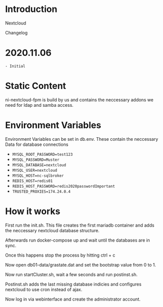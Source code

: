 Introduction
============

Nextcloud

Changelog

  # 2020.11.06
    - Initial


Static Content
===============

ni-nextcloud-fpm is build by us and contains the neccessary addons we need for ldap and samba access.

Environment Variables
=====================



Environment Variables can be set in db.env. These contain the neccessary Data for database connections

- `MYSQL_ROOT_PASSWORD=test123`
- `MYSQL_PASSWORD=Muster`
- `MYSQL_DATABASE=nextcloud`
- `MYSQL_USER=nextcloud`
- `MYSQL_HOST=nc-sqlbroker`
- `REDIS_HOST=redis01`
- `REDIS_HOST_PASSWORD=redis2020passwordImportant`
- `TRUSTED_PROXIES=174.24.0.4`



How it works
============

First run the init.sh. This file creates the first mariadb container and adds the neccessary nextcloud database structure.

Afterwards run docker-compose up and wait until the databases are in sync.

Once this happens stop the process by hitting ctrl + c

Now open db01-data/grastate.dat and set the bootstrap value from 0 to 1.

Now run startCluster.sh, wait a few seconds and run postinst.sh.

Postinst.sh adds the last missing database indicies and configures nextcloud to use cron instead of ajax.

Now log in via webinterface and create the administrator account.


